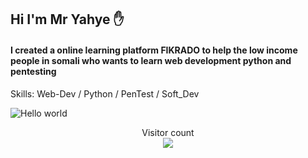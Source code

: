 ## Hi I'm Mr Yahye :hand:

#### I created a online learning platform FIKRADO to help the low income people in somali who wants to learn web development python and pentesting

Skills: Web-Dev / Python / PenTest / Soft_Dev
         
<img src="https://raw.githubusercontent.com/sagar-viradiya/sagar-viradiya/master/resources/banner.png" alt="Hello world">

<p align="center"> 
  Visitor count<br>
  <img src="https://profile-counter.glitch.me/sagar-viradiya/count.svg" />
</p>
